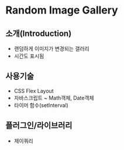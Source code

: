 # Random Image Gallery

## 소개(Introduction)
- 랜덤하게 이미지가 변경되는 갤러리
- 시간도 표시됨

## 사용기술
- CSS Flex Layout
- 자바스크립트 ~ Math객체, Date객체
- 타이머 함수(setInterval)

## 플러그인/라이브러리
- 제이쿼리
